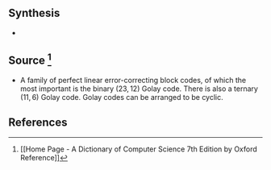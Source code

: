 ## Synthesis
- 
## Source [^1]
- A family of perfect linear error-correcting block codes, of which the most important is the binary $(23,12)$ Golay code. There is also a ternary $(11,6)$ Golay code. Golay codes can be arranged to be cyclic.
## References

[^1]: [[Home Page - A Dictionary of Computer Science 7th Edition by Oxford Reference]]